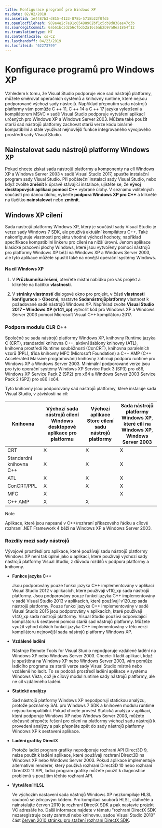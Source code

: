 ```yaml
---
title: Konfigurace programů pro Windows XP
ms.date: 02/02/2018
ms.assetid: 1e4487b3-d815-4123-878b-5718b22f0fd5
ms.openlocfilehash: 989a4e2c7e91c05498902bf1c5cb9d838ee47c3b
ms.sourcegitcommit: 0ab61bc3d2b6cfbd52a16c6ab2b97a8ea1864f12
ms.translationtype: MT
ms.contentlocale: cs-CZ
ms.lasthandoff: 04/23/2019
ms.locfileid: "62273799"
---
```

# <a name="configuring-programs-for-windows-xp"></a>Konfigurace programů pro Windows XP

Vzhledem k tomu, že Visual Studio podporuje více sad nástrojů platformy, můžete směrovat operačních systémů a knihovny runtime, které nejsou podporované výchozí sady nástrojů. Například přepnutím sada nástrojů platformy vám pomůže C ++ 11, C ++ 14 a C ++ 17 jazyka vylepšení a kompilátorem MSVC v sadě Visual Studio podporuje vytváření aplikací určených pro Windows XP a Windows Server 2003. Můžete také použít starší sad nástrojů platformy zachovat starší verze kódu binárně kompatibilní a stále využívat nejnovější funkce integrovaného vývojového prostředí sady Visual Studio.

## <a name="install-the-windows-xp-platform-toolset"></a>Nainstalovat sadu nástrojů platformy Windows XP

Pokud chcete získat sadu nástrojů platformy a komponenty na cíl Windows XP a Windows Server 2003 v sadě Visual Studio 2017, spusťte instalační program sady Visual Studio. Při počáteční instalaci sady Visual Studio, nebo když zvolíte **změnit** k úpravě stávající instalace, ujistěte se, že **vývoj desktopových aplikací pomocí C++** vybrané úlohy. V seznamu volitelných součástí pro danou úlohu, vyberte **podpora Windows XP pro C++** a klikněte na tlačítko **nainstalovat** nebo **změnit**.

## <a name="windows-xp-targeting-experience"></a>Windows XP cílení

Sada nástrojů platformy Windows XP, který je součástí sady Visual Studio je verze sady Windows 7 SDK, ale používá aktuální kompilátoru C++. Také nakonfiguruje vlastnosti projektu vhodné výchozí hodnoty, například specifikace kompatibilní linkeru pro cílení na nižší úrovni. Jenom aplikace klasické pracovní plochy Windows, které jsou vytvořeny pomocí nástrojů pro platformy Windows XP běží na Windows XP a Windows Server 2003, ale tyto aplikace můžete spustit také na novější operační systémy Windows.

#### <a name="to-target-windows-xp"></a>Na cíl Windows XP

1. V **Průzkumníka řešení**, otevřete místní nabídku pro váš projekt a klikněte na tlačítko **vlastnosti**.

1. V **stránky vlastností** dialogové okno pro projekt, v části **vlastnosti konfigurace** > **Obecné**, nastavte **Sadanástrojůplatformy** vlastnost k požadované sadě nástrojů Windows XP. Například zvolte **Visual Studio 2017 – Windows XP (v141_xp)** vytvořit kód pro Windows XP a Windows Server 2003 pomocí Microsoft Visual C++ kompilátoru 2017.

### <a name="c-runtime-support"></a>Podpora modulu CLR C++

Společně se sada nástrojů platformy Windows XP, knihovny Runtime jazyka C (CRT), standardní knihovna C++, aktivní šablony knihovny (ATL), knihovna prostředí Runtime souběžnosti (ConCRT), knihovna paralelních vzorů (PPL), třída knihovny MFC (Microsoft Foundation) a C++ AMP (C++ Accelerated Massive programování) knihovny zahrnují podporu runtime pro Windows XP a Windows Server 2003. Minimální podporované verze jsou pro tyto operační systémy Windows XP Service Pack 3 (SP3) pro x86, Windows XP Service Pack 2 (SP2) pro x64 a Windows Server 2003 Service Pack 2 (SP2) pro x86 i x64.

Tyto knihovny jsou podporovány sad nástrojů platformy, které instaluje sada Visual Studio, v závislosti na cíl:

|Knihovna|Výchozí sada nástrojů cílení Windows desktopové aplikace pro platformu|Výchozí aplikace Store cílení sadu nástrojů platformy|Sada nástrojů platformy Windows XP, které cílí na Windows XP, Windows Server 2003|
|---|---|---|---|
|CRT|X|X|X|
|Standardní knihovna C++|X|X|X|
|ATL|X|X|X|
|ConCRT/PPL|X|X|X|
|MFC|X||X|
|C++ AMP|X|X||

> [!NOTE]
> Aplikace, které jsou napsané v C++/rozhraní příkazového řádku a cílové rozhraní .NET Framework 4 běží na Windows XP a Windows Server 2003.

### <a name="differences-between-the-toolsets"></a>Rozdíly mezi sady nástrojů

Vývojové prostředí pro aplikace, které používají sadu nástrojů platformy Windows XP není tak úplné jako u aplikací, které používají výchozí sady nástrojů platformy Visual Studio, z důvodu rozdílů v podpora platformy a knihovny.

- **Funkce jazyka C++**

   Jsou podporovány pouze funkcí jazyka C++ implementovány v aplikaci Visual Studio 2012 v aplikacích, které používají v110\_xp sada nástrojů platformy. Jsou podporovány pouze funkcí jazyka C++ implementovány v sadě Visual Studio 2013 v aplikacích, které používají v120\_xp sada nástrojů platformy. Pouze funkcí jazyka C++ implementovány v sadě Visual Studio 2015 jsou podporovány v aplikacích, které používají v140\_xp sada nástrojů platformy. Visual Studio používá odpovídající kompilátoru k sestavení pomocí starší sad nástrojů platformy. Můžete využít výhod dalších funkcí jazyka C++ implementovány v této verzi kompilátoru nejnovější sada nástrojů platformy Windows XP.

- **Vzdálené ladění**

   Nástroje Remote Tools for Visual Studio nepodporuje vzdálené ladění na Windows XP nebo Windows Server 2003. Chcete-li ladit aplikaci, když je spuštěná na Windows XP nebo Windows Server 2003, vám pomůže ladicího programu ze starší verze sady Visual Studio místně nebo vzdáleně ho ladit. To se podobá prostředí ladění aplikace v systému Windows Vista, což je cílový modul runtime sady nástrojů platformy, ale ne cíl vzdáleného ladění.

- **Statické analýzy**

   Sad nástrojů platformy Windows XP nepodporují statickou analýzu, protože poznámky SAL pro Windows 7 SDK a knihoven modulu runtime nejsou kompatibilní. Pokud chcete provést Statická analýza v aplikaci, která podporuje Windows XP nebo Windows Server 2003, můžete dočasně přepněte řešení pro cílení na platformy výchozí sadu nástrojů k provedení analýzy a pak přepněte zpět do sady nástrojů platformy Windows XP k sestavení aplikace.

- **Ladění grafiky DirectX**

   Protože ladicí program grafiky nepodporuje rozhraní API Direct3D 9, nelze použít k ladění aplikace, které používají rozhraní Direct3D na Windows XP nebo Windows Server 2003. Pokud aplikace implementuje alternativní renderer, který používá rozhraní Direct3D 10 nebo rozhraní Direct3D 11 API, ladicí program grafiky můžete použít k diagnostice problémů s použitím těchto rozhraní API.

- **Vytváření HLSL**

   Ve výchozím nastavení sada nástrojů Windows XP nezkompiluje HLSL souborů se zdrojovým kódem. Pro kompilaci souborů HLSL, stáhněte a nainstalujte červen 2010 je rozhraní DirectX SDK a pak nastavte projekt VC adresáře ho. Další informace najdete v tématu "rozhraní DirectX SDK nezaregistruje cesty zahrnutí nebo knihovnu, sadou Visual Studio 2010" část [červen 2010 stránku pro stažení rozhraní DirectX SDK](http://www.microsoft.com/download/details.aspx?displaylang=en&id=6812).
